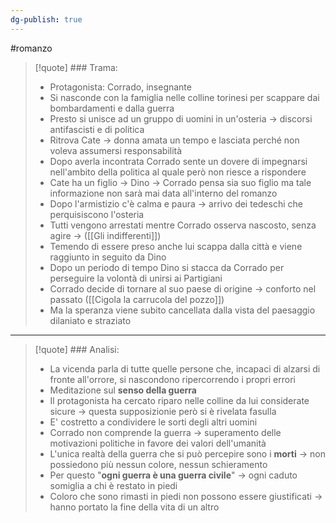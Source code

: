 ```yaml
---
dg-publish: true
---
```

#romanzo 

>[!quote] ### Trama:
>- Protagonista: Corrado, insegnante
>- Si nasconde con la famiglia nelle colline torinesi per scappare dai bombardamenti e dalla guerra
>- Presto si unisce ad un gruppo di uomini in un'osteria -> discorsi antifascisti e di politica
>- Ritrova Cate -> donna amata un tempo e lasciata perché non voleva assumersi responsabilità
>- Dopo averla incontrata Corrado sente un dovere di impegnarsi nell'ambito della politica al quale però non riesce a rispondere
>- Cate ha un figlio -> Dino -> Corrado pensa sia suo figlio ma tale informazione non sarà mai data all'interno del romanzo
>- Dopo l'armistizio c'è calma e paura -> arrivo dei tedeschi che perquisiscono l'osteria
>- Tutti vengono arrestati mentre Corrado osserva nascosto, senza agire -> ([[Gli indifferenti]])
>- Temendo di essere preso anche lui scappa dalla città e viene raggiunto in seguito da Dino
>- Dopo un periodo di tempo Dino si stacca da Corrado per perseguire la volontà di unirsi ai Partigiani
>- Corrado decide di tornare al suo paese di origine -> conforto nel passato ([[Cigola la carrucola del pozzo]])
>- Ma la speranza viene subito cancellata dalla vista del paesaggio dilaniato e straziato

---

> [!quote] ### Analisi:
> - La vicenda parla di tutte quelle persone che, incapaci di alzarsi di fronte all'orrore, si nascondono ripercorrendo i propri errori
> - Meditazione sul **senso della guerra**
> - Il protagonista ha cercato riparo nelle colline da lui considerate sicure -> questa supposizionie però si è rivelata fasulla
> - E' costretto a condividere le sorti degli altri uomini
> - Corrado non comprende la guerra -> superamento delle motivazioni politiche in favore dei valori dell'umanità
> - L'unica realtà della guerra che si può percepire sono i **morti** -> non possiedono più nessun colore, nessun schieramento
> - Per questo "**ogni guerra è una guerra civile**" -> ogni caduto somiglia a chi è restato in piedi
> - Coloro che sono rimasti in piedi non possono essere giustificati -> hanno portato la fine della vita di un altro


